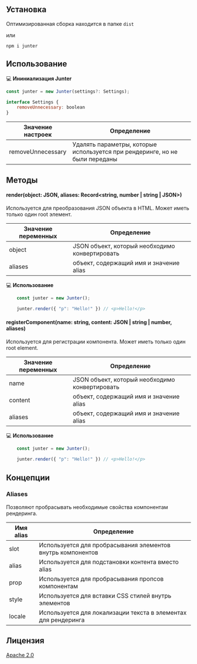 ## Установка

Оптимизированная сборка находится в папке ```dist```

или

```
npm i junter
```

## Использование

💻 **Ининиализация Junter**

```javascript
const junter = new Junter(settings?: Settings);

interface Settings {
    removeUnnecessary: boolean
}
```

Значение настроек  | Определение
------------- | -------------
removeUnnecessary  | Удалять параметры, которые используется при рендеринге, но не были переданы

## Методы

#### render(object: JSON, aliases: Record<string, number | string | JSON>)

Используется для преобразования JSON объекта в HTML. Может иметь только один root элемент.

Значение переменных  | Определение
------------- | -------------
object  | JSON объект, который необходимо конвертировать
aliases  |  объект, содержащий имя и значение alias

💻 **Использование**

```javascript
    const junter = new Junter();
    
    junter.render({ "p": "Hello!" }) // <p>Hello!</p>
```

#### registerComponent(name: string, content: JSON | string | number, aliases)

Используется для регистрации компонента. Может иметь только один root element.

Значение переменных  | Определение
------------- | -------------
name  | JSON объект, который необходимо конвертировать
content  |  объект, содержащий имя и значение alias
aliases  |  объект, содержащий имя и значение alias

💻 **Использование**

```javascript
    const junter = new Junter();
    
    junter.render({ "p": "Hello!" }) // <p>Hello!</p>
```

## Концепции

### Aliases

Позволяют пробрасывать необходимые свойства компонентам рендеринга. 

Имя alias  | Определение
------------- | -------------
slot  | Используется для пробрасывания элементов внутрь компонентов
alias  |  Используется для подстановки контента вместо alias
prop  |  Используется для пробрасывания пропсов компонентам
style  |  Используется для вставки CSS стилей внутрь элементов
locale  |  Используется для локализации текста в элементах для рендеринга

## Лицензия

[Apache 2.0](https://github.com/SlDo/skylite-cli/blob/main/LICENSE)



